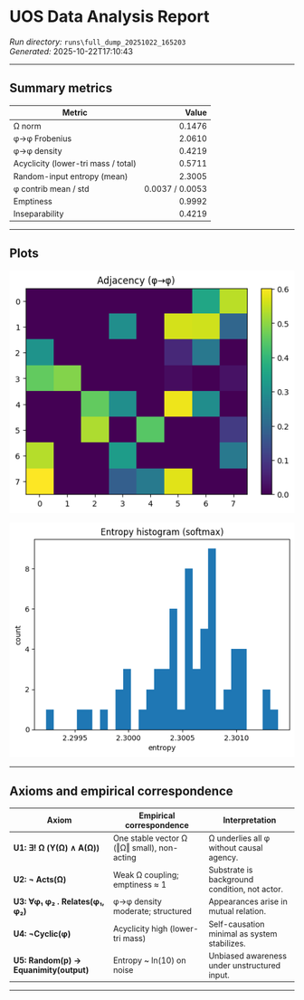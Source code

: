 # UOS Data Analysis Report

_Run directory:_ `runs\full_dump_20251022_165203`  
_Generated:_ 2025-10-22T17:10:43

---

## Summary metrics

| Metric | Value |
|---|---:|
| Ω norm | 0.1476 |
| φ→φ Frobenius | 2.0610 |
| φ→φ density | 0.4219 |
| Acyclicity (lower-tri mass / total) | 0.5711 |
| Random-input entropy (mean) | 2.3005 |
| φ contrib mean / std | 0.0037 / 0.0053 |
| Emptiness | 0.9992 |
| Inseparability | 0.4219 |

---

## Plots

![Adjacency](plot_adjacency.png)

![Entropy](plot_entropy_hist.png)

---

## Axioms and empirical correspondence

| Axiom | Empirical correspondence | Interpretation |
| --- | --- | --- |
| **U1: ∃! Ω (Y(Ω) ∧ A(Ω))** | One stable vector Ω (‖Ω‖ small), non-acting | Ω underlies all φ without causal agency. |
| **U2: ¬ Acts(Ω)** | Weak Ω coupling; emptiness ≈ 1 | Substrate is background condition, not actor. |
| **U3: ∀φ₁ φ₂ . Relates(φ₁, φ₂)** | φ→φ density moderate; structured | Appearances arise in mutual relation. |
| **U4: ¬Cyclic(φ)** | Acyclicity high (lower-tri mass) | Self-causation minimal as system stabilizes. |
| **U5: Random(p) → Equanimity(output)** | Entropy ~ ln(10) on noise | Unbiased awareness under unstructured input. |

---
